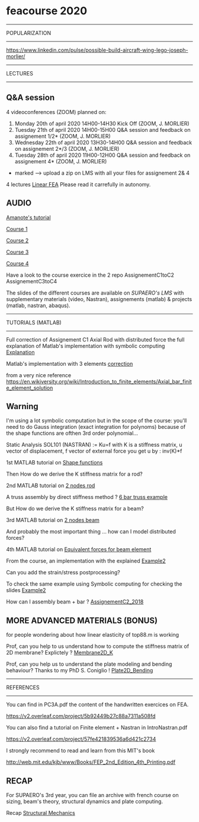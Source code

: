 # feacourse 2020

****
POPULARIZATION
****

https://www.linkedin.com/pulse/possible-build-aircraft-wing-lego-joseph-morlier/

****
LECTURES
****

## Q&A session 
4 videoconferences (ZOOM) planned on:

1. Monday 20th of april 2020 14H00-14H30 Kick Off (ZOOM, J. MORLIER) 
2. Tuesday 21th of april 2020 14H00-15H00 Q&A session and feedback on assignement 1/2* (ZOOM, J. MORLIER) 
3. Wednesday 22th of april 2020 13H30-14H00  Q&A session and feedback on assignement 2*/3 (ZOOM, J. MORLIER) 
4. Tuesday 28th of april 2020 11H00-12H00  Q&A session and feedback on assignement 4* (ZOOM, J. MORLIER) 

* marked --> upload a zip on LMS with all your files for assignement 2& 4

4 lectures [Linear FEA](https://github.com/jomorlier/feacourse2019/blob/master/ArchiveFEA.zip)
Please read it carrefully in autonomy. 

## AUDIO 

[Amanote's tutorial](https://www.youtube.com/watch?v=DvLyo9mtf3U)

[Course 1](https://github.com/jomorlier/feacourse/blob/master/Course1.md)

[Course 2](https://github.com/jomorlier/feacourse/blob/master/Course2.md)

[Course 3](https://github.com/jomorlier/feacourse/blob/master/Course3.md)

[Course 4](https://github.com/jomorlier/feacourse/blob/master/Course4.md)

Have a look to the course exercice in the 2 repo
AssignementC1toC2
AssignementC3toC4

The slides of the different courses are available on *SUPAERO's LMS* with supplementary materials (video, Nastran), assignements (matlab) & projects (matlab, nastran, abaqus).

****
TUTORIALS (MATLAB)
****

Full correction of Assignement C1 Axial Rod with distributed force
the full explanation of Matlab's implementation with symbolic computing
[Explanation](http://htmlpreview.github.io/?https://github.com/jomorlier/feacourse/blob/master/AxialRod/AxialBarFEM_explanation.html)


Matlab's implementation with 3 elements
[correction](http://htmlpreview.github.io/?https://github.com/jomorlier/feacourse/blob/master/AxialRod/AxialBarFEM_simplified2.html)

from a very nice reference https://en.wikiversity.org/wiki/Introduction_to_finite_elements/Axial_bar_finite_element_solution


## Warning
I'm using a lot symbolic computation but in the scope of the course:
you'll need to do Gauss integration (exact integration for polynoms) because of the shape functions are ofthen 3rd order polynomial...

Static Analysis SOL101 (NASTRAN) := Ku=f with K is a stiffness matrix, u vector of displacement, f vector of external force
you get u by : inv(K)*f


1st MATLAB tutorial on [Shape functions](http://htmlpreview.github.io/?https://github.com/jomorlier/feacourse/blob/master/Shape_Functions/ShapeFunction.html)

Then How do we derive the K stiffness matrix for a rod?

2nd MATLAB tutorial on [2 nodes rod](http://htmlpreview.github.io/?https://github.com/jomorlier/feacourse/blob/master/K_derivation_Rod/K_derivation2_node.html)

A truss assembly by direct stiffness method ?
[6 bar truss example](http://htmlpreview.github.io/?https://github.com/jomorlier/feacourse/blob/master/Truss/CorrectionTruss.html)

But How do we derive the K stiffness matrix for a beam?

3rd MATLAB tutorial on [2 nodes beam](http://htmlpreview.github.io/?https://github.com/jomorlier/feacourse/blob/master/K_derivation_Beam/K_derivation_beam.html)

And probably the most important thing ... how can I model distributed forces?

4th MATLAB tutorial on [Equivalent forces for beam element](http://htmlpreview.github.io/?https://github.com/jomorlier/feacourse/blob/master/Equivalent_Nodal_force/Equivalent_Nodal_force.html)


From the course, an implementation with the explained [Example2](http://htmlpreview.github.io/?https://github.com/jomorlier/feacourse2018/blob/master/Correction_Example2/Correction_Example2_NoSYM.html)

Can you add the strain/stress postprocessing?

To check the same example using Symbolic computing for checking the slides [Example2](http://htmlpreview.github.io/?https://github.com/jomorlier/feacourse/blob/master/Correction_Example2/Correction_Example2.html)

How can I assembly beam + bar ? [AssignementC2_2018](http://htmlpreview.github.io/?https://github.com/jomorlier/feacourse/blob/master/AssignementC2_2018/Assignement2_2018_correction.html)



## MORE ADVANCED MATERIALS (BONUS)

for people wondering about how linear elasticity of top88.m is working

Prof, can you help to us understand how to compute the stiffness matrix of 2D membrane?
Explictely ?  [Membrane2D_K](http://htmlpreview.github.io/?https://github.com/jomorlier/feacourse/blob/master/Membrane2D_K/Elementarystiffrecmesh.html)

Prof, can you help us to understand the plate modeling and bending behaviour?
Thanks to my PhD S. Coniglio !  [Plate2D_Bending](http://htmlpreview.github.io/?https://github.com/jomorlier/feacourse/blob/master/Plate2D_Bending/plate_el.html)

****
REFERENCES
****

You can find in PC3A.pdf the content of the handwritten exercices on FEA.

https://v2.overleaf.com/project/5b92449b27c88a7311a508fd

You can also find a tutorial on Finite element + Nastran in IntroNastran.pdf

https://v2.overleaf.com/project/57fe421839536a6d421c2734

I strongly recommend to read and learn from this MIT's book

http://web.mit.edu/kjb/www/Books/FEP_2nd_Edition_4th_Printing.pdf


## RECAP

For SUPAERO's 3rd year, you can file an archive with french course on sizing, beam's theory, structural dynamics and plate computing.

Recap [Structural Mechanics](https://github.com/jomorlier/feacourse/blob/master/Recap_1A_2A_SUPAERO.zip)



